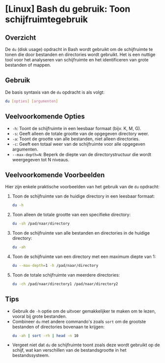 # [Linux] Bash du gebruik: Toon schijfruimtegebruik

## Overzicht
De `du` (disk usage) opdracht in Bash wordt gebruikt om de schijfruimte te tonen die door bestanden en directories wordt gebruikt. Het is een nuttige tool voor het analyseren van schijfruimte en het identificeren van grote bestanden of mappen.

## Gebruik
De basis syntaxis van de `du` opdracht is als volgt:

```bash
du [opties] [argumenten]
```

## Veelvoorkomende Opties
- `-h`: Toont de schijfruimte in een leesbaar formaat (bijv. K, M, G).
- `-s`: Geeft alleen de totale grootte van de opgegeven directory weer.
- `-a`: Toont de grootte van alle bestanden, niet alleen directories.
- `-c`: Geeft een totaal weer van de schijfruimte voor alle opgegeven argumenten.
- `--max-depth=N`: Beperk de diepte van de directorystructuur die wordt weergegeven tot N niveaus.

## Veelvoorkomende Voorbeelden
Hier zijn enkele praktische voorbeelden van het gebruik van de `du` opdracht:

1. Toon de schijfruimte van de huidige directory in een leesbaar formaat:
   ```bash
   du -h
   ```

2. Toon alleen de totale grootte van een specifieke directory:
   ```bash
   du -sh /pad/naar/directory
   ```

3. Toon de schijfruimte van alle bestanden en directories in de huidige directory:
   ```bash
   du -ah
   ```

4. Toon de schijfruimte van een directory met een maximum diepte van 1:
   ```bash
   du --max-depth=1 -h /pad/naar/directory
   ```

5. Toon de totale schijfruimte van meerdere directories:
   ```bash
   du -ch /pad/naar/directory1 /pad/naar/directory2
   ```

## Tips
- Gebruik de `-h` optie om de uitvoer gemakkelijker te maken om te lezen, vooral bij grote bestanden.
- Combineer `du` met andere commando's zoals `sort` om de grootste bestanden of directories bovenaan te krijgen:
  ```bash
  du -ah | sort -rh | head -n 10
  ```
- Vergeet niet dat `du` de schijfruimte toont zoals deze wordt gebruikt op de schijf, wat kan verschillen van de bestandsgrootte in het bestandssysteem.